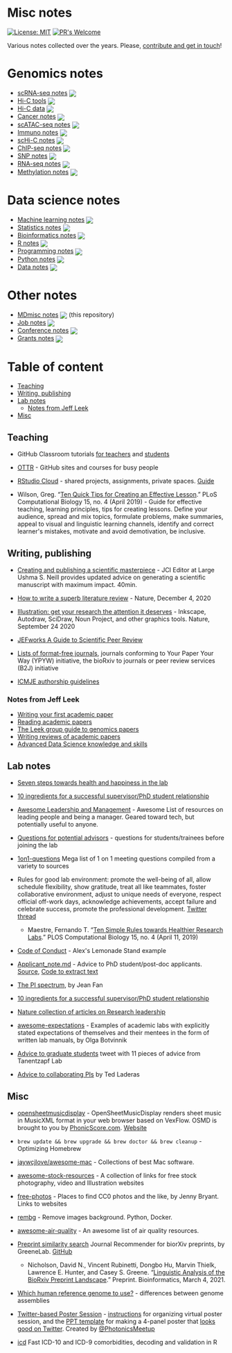 # Misc notes

[![License: MIT](https://img.shields.io/badge/License-MIT-yellow.svg)](https://opensource.org/licenses/MIT) [![PR's Welcome](https://img.shields.io/badge/PRs-welcome-brightgreen.svg?style=flat)](http://makeapullrequest.com) 

Various notes collected over the years. Please, [contribute and get in touch](CONTRIBUTING.md)! 

# Genomics notes

- [scRNA-seq notes](https://github.com/mdozmorov/scRNA-seq_notes) <img src="https://img.shields.io/github/stars/mdozmorov/scRNA-seq_notes?style=social" align="center">
- [Hi-C tools](https://github.com/mdozmorov/HiC_tools) <img src="https://img.shields.io/github/stars/mdozmorov/HiC_tools?style=social" align="center">
- [Hi-C data](https://github.com/mdozmorov/HiC_data) <img src="https://img.shields.io/github/stars/mdozmorov/HiC_data?style=social" align="center">
- [Cancer notes](https://github.com/mdozmorov/Cancer_notes) <img src="https://img.shields.io/github/stars/mdozmorov/Cancer_notes?style=social" align="center">
- [scATAC-seq notes](https://github.com/mdozmorov/scATAC-seq_notes) <img src="https://img.shields.io/github/stars/mdozmorov/scATAC-seq_notes?style=social" align="center">
- [Immuno notes](https://github.com/mdozmorov/Immuno_notes) <img src="https://img.shields.io/github/stars/mdozmorov/Immuno_notes?style=social" align="center">
- [scHi-C notes](https://github.com/mdozmorov/scHiC_notes) <img src="https://img.shields.io/github/stars/mdozmorov/scHiC_notes?style=social" align="center">
- [ChIP-seq notes](https://github.com/mdozmorov/ChIP-seq_notes) <img src="https://img.shields.io/github/stars/mdozmorov/ChIP-seq_notes?style=social" align="center">
- [SNP notes](https://github.com/mdozmorov/SNP_notes) <img src="https://img.shields.io/github/stars/mdozmorov/SNP_notes?style=social" align="center">
- [RNA-seq notes](https://github.com/mdozmorov/RNA-seq) <img src="https://img.shields.io/github/stars/mdozmorov/RNA-seq?style=social" align="center">
- [Methylation notes](https://github.com/mdozmorov/Methylation_notes) <img src="https://img.shields.io/github/stars/mdozmorov/Methylation_notes?style=social" align="center">

# Data science notes

- [Machine learning notes](https://github.com/mdozmorov/MachineLearning_notes) <img src="https://img.shields.io/github/stars/mdozmorov/MachineLearning_notes?style=social" align="center">
- [Statistics notes](https://github.com/mdozmorov/Statistics_notes) <img src="https://img.shields.io/github/stars/mdozmorov/Statistics_notes?style=social" align="center">
- [Bioinformatics notes](https://github.com/mdozmorov/Bioinformatics_notes) <img src="https://img.shields.io/github/stars/mdozmorov/Bioinformatics_notes?style=social" align="center">
- [R notes](https://github.com/mdozmorov/R_notes) <img src="https://img.shields.io/github/stars/mdozmorov/R_notes?style=social" align="center">
- [Programming notes](https://github.com/mdozmorov/Programming_notes) <img src="https://img.shields.io/github/stars/mdozmorov/Programming_notes?style=social" align="center">
- [Python notes](https://github.com/mdozmorov/Python_notes) <img src="https://img.shields.io/github/stars/mdozmorov/Python_notes?style=social" align="center">
- [Data notes](https://github.com/mdozmorov/Data_notes) <img src="https://img.shields.io/github/stars/mdozmorov/Data_notes?style=social" align="center">

# Other notes

- [MDmisc notes](https://github.com/mdozmorov/MDmisc_notes) <img src="https://img.shields.io/github/stars/mdozmorov/MDmisc_notes?style=social" align="center"> (this repository)
- [Job notes](https://github.com/mdozmorov/Jobs_notes) <img src="https://img.shields.io/github/stars/mdozmorov/Jobs_notes?style=social" align="center">
- [Conference notes](https://github.com/mdozmorov/Conference_notes) <img src="https://img.shields.io/github/stars/mdozmorov/Conference_notes?style=social" align="center">
- [Grants notes](https://github.com/mdozmorov/Grants_notes) <img src="https://img.shields.io/github/stars/mdozmorov/Grants_notes?style=social" align="center">


# Table of content

* [Teaching](#teaching)
* [Writing, publishing](#writing-publishing)
* [Lab notes](#lab-notes)
  * [Notes from Jeff Leek](#notes-from-jeff-leek)
* [Misc](#misc)

## Teaching

- GitHub Classroom tutorials [for teachers](https://github.com/jfiksel/github-classroom-for-teachers) and [students](https://github.com/jfiksel/github-classroom-for-students)

- [OTTR](https://www.ottrproject.org/) - GitHub sites and courses for busy people

- [RStudio Cloud](https://rstudio.cloud/) - shared projects, assignments, private spaces. [Guide](https://rstudio.cloud/learn/guide)

- Wilson, Greg. “[Ten Quick Tips for Creating an Effective Lesson](https://doi.org/10.1371/journal.pcbi.1006915).” PLoS Computational Biology 15, no. 4 (April 2019) - Guide for effective teaching, learning principles, tips for creating lessons. Define your audience, spread and mix topics, formulate problems, make summaries, appeal to visual and linguistic learning channels, identify and correct learner's mistakes, motivate and avoid demotivation, be inclusive.

## Writing, publishing

- [Creating and publishing a scientific masterpiece](https://youtu.be/w5Cy2mjBxQw) - JCI Editor at Large Ushma S. Neill provides updated advice on generating a scientific manuscript with maximum impact. 40min.

- [How to write a superb literature review](https://doi.org/10.1038/d41586-020-03422-x)  - Nature, December 4, 2020

- [Illustration: get your research the attention it deserves](https://doi.org/10.1038/d41586-020-02660-3) - Inkscape, Autodraw, SciDraw, Noun Project, and other graphics tools. Nature, September 24 2020

- [JEFworks A Guide to Scientific Peer Review](https://jef.works/blog/2020/03/23/a-guide-to-scientific-peer-review/)

- [Lists of format-free journals](https://asntech.github.io/format-free-journals/), journals conforming to Your Paper Your Way (YPYW) initiative, the bioRxiv to journals or peer review services (B2J) initiative

- [ICMJE authorship guidelines](http://www.icmje.org/recommendations/browse/roles-and-responsibilities/defining-the-role-of-authors-and-contributors.html)

### Notes from Jeff Leek

- [Writing your first academic paper](https://github.com/jtleek/firstpaper)
- [Reading academic papers](https://github.com/jtleek/readingpapers)
- [The Leek group guide to genomics papers](https://github.com/jtleek/genomicspapers)
- [Writing reviews of academic papers](https://github.com/jtleek/reviews)
- [Advanced Data Science knowledge and skills](https://github.com/jtleek/ads2020)



## Lab notes

- [Seven steps towards health and happiness in the lab](https://www.nature.com/articles/d41586-018-07514-7)

- [10 ingredients for a successful supervisor/PhD student relationship](https://www.elsevier.com/connect/10-ingredients-for-a-successful-supervisor-phd-student-relationship)

- [Awesome Leadership and Management](https://github.com/LappleApple/awesome-leading-and-managing) - Awesome List of resources on leading people and being a manager. Geared toward tech, but potentially useful to anyone.

- [Questions for potential advisors](https://twitter.com/PaolaVFigueroa/status/1312157953550479361?s=20) - questions for students/trainees before joining the lab

- [1on1-questions](https://github.com/VGraupera/1on1-questions) Mega list of 1 on 1 meeting questions compiled from a variety to sources

- Rules for good lab environment: promote the well-being of all, allow schedule flexibility, show gratitude, treat all like teammates, foster collaborative environment, adjust to unique needs of everyone, respect official off-work days, acknowledge achievements, accept failure and celebrate success, promote the professional development. [Twitter thread](https://twitter.com/ftmaestre/status/1053154881077415936)
    - Maestre, Fernando T. “[Ten Simple Rules towards Healthier Research Labs](https://doi.org/10.1371/journal.pcbi.1006914).” PLOS Computational Biology 15, no. 4 (April 11, 2019)

- [Code of Conduct](https://github.com/AlexsLemonade/RNA-Seq-Exercises/blob/master/code-of-conduct.md) - Alex's Lemonade Stand example

- [Applicant_note.md](Applicant_note.md) - Advice to PhD student/post-doc applicants. [Source](https://twitter.com/davidsuter_epfl/status/1141959559654846464?s=20), [Code to extract text](https://gist.github.com/mdozmorov/eb9f8fbca57888fa6481be3d07441827)

- [The PI spectrum](https://jean.fan/2019/05/09/pi-spectrum.html), by Jean Fan

- [10 ingredients for a successful supervisor/PhD student relationship](https://www.elsevier.com/connect/10-ingredients-for-a-successful-supervisor-phd-student-relationship)

- [Nature collection of articles on Research leadership](https://www.nature.com/collections/cigjfacfbg)

- [awesome-expectations](https://github.com/olgabot/awesome-expectations) - Examples of academic labs with explicitly stated expectations of themselves and their mentees in the form of written lab manuals, by Olga Botvinnik

- [Advice to graduate students](https://twitter.com/TanentzapfLab/status/1299758784072433664?s=20) tweet with 11 pieces of advice from Tanentzapf Lab

- [Advice to collaborating PIs](https://twitter.com/tladeras/status/1300847276248559616?s=20) by Ted Laderas

## Misc

- [opensheetmusicdisplay](https://github.com/opensheetmusicdisplay/opensheetmusicdisplay) - OpenSheetMusicDisplay renders sheet music in MusicXML format in your web browser based on VexFlow. OSMD is brought to you by [PhonicScore.com](https://phonicscore.com/). [Website](https://opensheetmusicdisplay.org/)

- `brew update && brew upgrade && brew doctor && brew cleanup` - Optimizing Homebrew

- [jaywcjlove/awesome-mac](https://github.com/jaywcjlove/awesome-mac) - Collections of best Mac software.

- [awesome-stock-resources](https://github.com/neutraltone/awesome-stock-resources) - A collection of links for free stock photography, video and Illustration websites

- [free-photos](https://github.com/jennybc/free-photos) - Places to find CC0 photos and the like, by Jenny Bryant. Links to websites

- [rembg](https://github.com/danielgatis/rembg) - Remove images background. Python, Docker.

- [awesome-air-quality](https://github.com/openaq/awesome-air-quality) - An awesome list of air quality resources.

- [Preprint similarity search](hhttps://greenelab.github.io/preprint-similarity-search/) Journal Recommender for biorXiv preprints, by GreeneLab. [GitHub](https://greenelab.github.io/preprint-similarity-search/)
    - Nicholson, David N., Vincent Rubinetti, Dongbo Hu, Marvin Thielk, Lawrence E. Hunter, and Casey S. Greene. “[Linguistic Analysis of the BioRxiv Preprint Landscape](https://doi.org/10.1101/2021.03.04.433874).” Preprint. Bioinformatics, March 4, 2021. 

- [Which human reference genome to use?](https://lh3.github.io/2017/11/13/which-human-reference-genome-to-use) - differences between genome assemblies

- [Twitter-based Poster Session](http://photonicsonlinemeetup.org/poster-session/) - [instructions](http://photonicsonlinemeetup.org/wp-content/uploads/2020/04/Guidelines-for-poster-presentations.pdf) for organizing virtual poster session, and the [PPT template](http://photonicsonlinemeetup.org/wp-content/uploads/2020/04/poster-template.pptx) for making a 4-panel poster that [looks good on Twitter](http://photonicsonlinemeetup.org/wp-content/uploads/2020/04/poster-example.pdf). Created by [@PhotonicsMeetup](https://twitter.com/photonicsmeetup?lang=en)

- [icd](https://github.com/jackwasey/icd) Fast ICD-10 and ICD-9 comorbidities, decoding and validation in R
